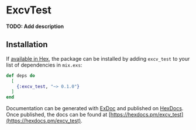 # ExcvTest

**TODO: Add description**

## Installation

If [available in Hex](https://hex.pm/docs/publish), the package can be installed
by adding `excv_test` to your list of dependencies in `mix.exs`:

```elixir
def deps do
  [
    {:excv_test, "~> 0.1.0"}
  ]
end
```

Documentation can be generated with [ExDoc](https://github.com/elixir-lang/ex_doc)
and published on [HexDocs](https://hexdocs.pm). Once published, the docs can
be found at [https://hexdocs.pm/excv_test](https://hexdocs.pm/excv_test).


